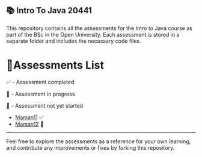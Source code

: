 ## 📚 Intro To Java 20441

This repository contains all the assessments for the Intro to Java course as part of the BSc in the Open University. Each assessment is stored in a separate folder and includes the necessary code files.



# 📝Assessments List

✅ - Assessment completed

🚧 - Assessment in progress

📝 - Assessment not yet started


- [Maman11](https://github.com/Iddorot/introToJava20441/tree/main/maman11) ✅
- [Maman12](https://github.com/Iddorot/introToJava20441/tree/main/maman12) 🚧




____

Feel free to explore the assessments as a reference for your own learning, and contribute any improvements or fixes by forking this repository.
